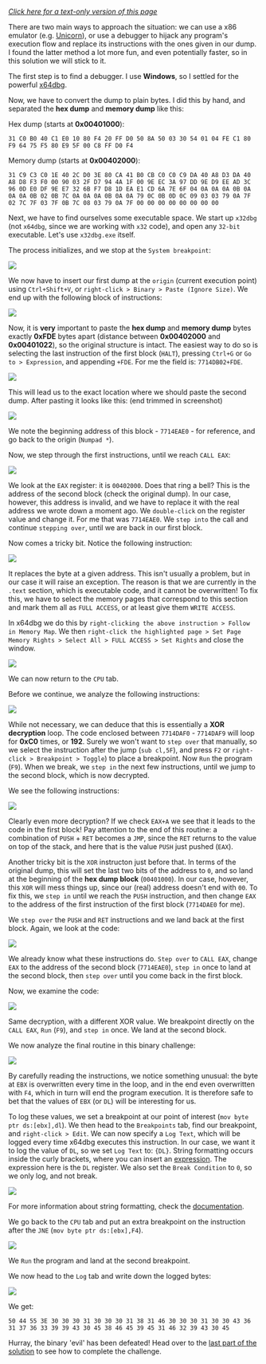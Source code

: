 *[Click here for a text-only version of this page](SOLUTION_CONT2.md)*

There are two main ways to approach the situation: we can use a x86 emulator (e.g. [Unicorn](http://www.unicorn-engine.org/)), or use a debugger to hijack any program's execution flow and replace its instructions with the ones given in our dump. I found the latter method a lot more fun, and even potentially faster, so in this solution we will stick to it.

The first step is to find a debugger. I use **Windows**, so I settled for the powerful [x64dbg](https://x64dbg.com).

Now, we have to convert the dump to plain bytes. I did this by hand, and separated the **hex dump** and **memory dump** like this:

Hex dump (starts at **0x00401000**):
```
31 C0 B0 40 C1 E0 10 80 F4 20 FF D0 50 8A 50 03 30 54 01 04 FE C1 80 F9 64 75 F5 80 E9 5F 00 C8 FF D0 F4
```

Memory dump (starts at **0x00402000**):
```
31 C9 C3 C0 1E 40 2C D0 3E 80 CA 41 B0 CB C0 C0 C9 DA 40 A8 D3 DA 40 A8 D8 F3 F0 00 90 03 2F D7 94 4A 1F 00 9E EC 3A 97 DD 9E D9 EE AD 3C 96 0D E0 DF 9E E7 32 6B F7 D8 1D EA E1 CD 6A 7E 6F 04 0A 0A 0A 0B 0A 0A 0A 0B 02 0B 7C 0A 0A 0A 0B 0A 0A 79 0C 0B 0D 0C 09 03 03 79 0A 7F 02 7C 7F 03 7F 0B 7C 08 03 79 0A 7F 00 00 00 00 00 00 00 00
```

Next, we have to find ourselves some executable space. We start up `x32dbg` (not `x64dbg`, since we are working with `x32` code), and open any `32-bit` executable. Let's use `x32dbg.exe` itself.

The process initializes, and we stop at the `System breakpoint`:

![](https://i.imgur.com/38ALvV2.png)

We now have to insert our first dump at the `origin` (current execution point) using `Ctrl+Shift+V`, or `right-click > Binary > Paste (Ignore Size)`. We end up with the following block of instructions:

![](https://i.imgur.com/abVIW5K.png)

Now, it is **very** important to paste the **hex dump** and **memory dump** bytes exactly **0xFDE** bytes apart (distance between **0x00402000** and **0x00401022**), so the original structure is intact. The easiest way to do so is selecting the last instruction of the first block (`HALT`), pressing `Ctrl+G` or `Go to > Expression`, and appending `+FDE`. For me the field is: `7714DB02+FDE`.

![](https://i.imgur.com/UMa97ky.png)

This will lead us to the exact location where we should paste the second dump. After pasting it looks like this: (end trimmed in screenshot)

![](https://i.imgur.com/nbV0RZh.png)

We note the beginning address of this block - `7714EAE0` - for reference, and go back to the origin (`Numpad *`). 

Now, we step through the first instructions, until we reach `CALL EAX`:

![](https://i.imgur.com/FkqYNeI.png)

We look at the `EAX` register: it is `00402000`. Does that ring a bell? This is the address of the second block (check the original dump). In our case, however, this address is invalid, and we have to replace it with the real address we wrote down a moment ago. We `double-click` on the register value and change it. For me that was `7714EAE0`. We `step into` the call and continue `stepping over`, until we are back in our first block.

Now comes a tricky bit. Notice the following instruction:



![](https://i.imgur.com/eZcyMGq.png)

It replaces the byte at a given address. This isn't usually a problem, but in our case it will raise an exception. The reason is that we are currently in the `.text` section, which is executable code, and it cannot be overwritten! To fix this, we have to select the memory pages that correspond to this section and mark them all as `FULL ACCESS`, or at least give them `WRITE ACCESS`.

In x64dbg we do this by `right-clicking the above instruction > Follow in Memory Map`. We then `right-click the highlighted page > Set Page Memory Rights > Select All > FULL ACCESS > Set Rights` and close the window.

![](https://i.imgur.com/2UE34zZ.png)

We can now return to the `CPU` tab.

Before we continue, we analyze the following instructions:

![](https://i.imgur.com/eORohVk.png)

While not necessary, we can deduce that this is essentially a **XOR decryption** loop.
The code enclosed between `7714DAF0` - `7714DAF9` will loop for **0xC0** times, or **192**. Surely we won't want to `step over` that manually, so we select the instruction after the jump (`sub cl,5F`), and press `F2` or `right-click > Breakpoint > Toggle`) to place a breakpoint. Now `Run` the program (`F9`). When we break, we `step in` the next few instructions, until we jump to the second block, which is now decrypted.

We see the following instructions:

![](https://i.imgur.com/F7YvFii.png)

Clearly even more decryption? If we check `EAX+A` we see that it leads to the code in the first block! 
Pay attention to the end of this routine: a combination of `PUSH` + `RET` becomes a `JMP`, since the `RET` returns to the value on top of the stack, and here that is the value `PUSH` just pushed (`EAX`). 

Another tricky bit is the `XOR` instructon just before that. In terms of the original dump, this will set the last two bits of the address to `0`, and so land at the beginning of the **hex dump block** (`00401000`). In our case, however, this `XOR` will mess things up, since our (real) address doesn't end with `00`. To fix this, we `step in` until we reach the `PUSH` instruction, and then change `EAX` to the address of the first instruction of the first block (`7714DAE0` for me).

We `step over` the `PUSH` and `RET` instructions and we land back at the first block.
Again, we look at the code:

![](https://i.imgur.com/A4Qurzd.png)

We already know what these instructions do. `Step over` to `CALL EAX`, change `EAX` to the address of the second block (`7714EAE0`), `step in` once to land at the second block, then `step over` until you come back in the first block.

Now, we examine the code:

![](https://i.imgur.com/bcZZ6XX.png)

Same decryption, with a different XOR value. We breakpoint directly on the `CALL EAX`, `Run` (`F9`), and `step in` once. We land at the second block.

We now analyze the final routine in this binary challenge:

![](https://i.imgur.com/LUXVUKr.png)

By carefully reading the instructions, we notice something unusual: the byte at `EBX` is overwritten every time in the loop, and in the end even overwritten with `F4`, which in turn will end the program execution. It is therefore safe to bet that the values of `EBX` (or `DL`) will be interesting for us.

To log these values, we set a breakpoint at our point of interest (`mov byte ptr ds:[ebx],dl`). We then head to the `Breakpoints` tab, find our breakpoint, and `right-click > Edit`. We can now specify a `Log Text`, which will be logged every time x64dbg executes this instruction. In our case, we want it to log the value of `DL`, so we set `Log Text` to: `{DL}`. String formatting occurs inside the curly brackets, where you can insert an [expression](http://help.x64dbg.com/en/latest/introduction/Expressions.html). The expression here is the `DL` register. We also set the `Break Condition` to `0`, so we only log, and not break.

![](https://i.imgur.com/mNOFPli.png)

For more information about string formatting, check the [documentation](https://x64dbg.readthedocs.io/en/latest/introduction/Expressions.html).

We go back to the `CPU` tab and put an extra breakpoint on the instruction after the `JNE` (`mov byte ptr ds:[ebx],F4`).

![](https://i.imgur.com/fGMXThd.png)

We `Run` the program and land at the second breakpoint.

We now head to the `Log` tab and write down the logged bytes:

![](https://i.imgur.com/izQoAJI.png)

We get:
```
50 44 55 3E 30 30 30 31 30 30 30 31 38 31 46 30 30 30 31 30 30 43 36 31 37 36 33 39 39 43 30 45 38 46 45 39 45 31 46 32 39 43 30 45
```

Hurray, the binary 'evil' has been defeated! Head over to the [last part of the solution](SOLUTION_CONT2.md) to see how to complete the challenge.
